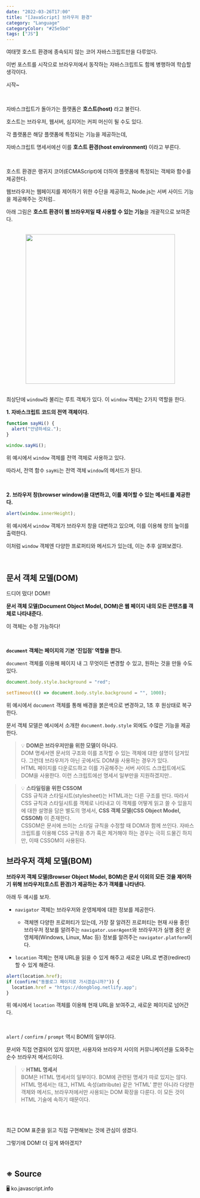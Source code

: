 ```yaml
---
date: "2022-03-26T17:00"
title: "[JavaScript] 브라우저 환경"
category: "Language"
categoryColor: "#25e5bd"
tags: ["JS"]
---
```


여태껏 호스트 환경에 종속되지 않는 코어 자바스크립트만을 다루었다.

이번 포스트를 시작으로 브라우저에서 동작하는 자바스크립트도 함께 병행하여 학습할 생각이다.

시작~

<br />

자바스크립트가 돌아가는 플랫폼은 **호스트(host)** 라고 불린다.

호스트는 브라우저, 웹서버, 심지어는 커피 머신이 될 수도 있다.

각 플랫폼은 해당 플랫폼에 특정되는 기능을 제공하는데, 

자바스크립트 명세서에선 이를 **호스트 환경(host environment)** 이라고 부른다.

<br />

호스트 환경은 랭귀지 코어(ECMAScript)에 더하여 플랫폼에 특정되는 객체와 함수를 제공한다. 

웹브라우저는 웹페이지를 제어하기 위한 수단을 제공하고, Node.js는 서버 사이드 기능을 제공해주는 것처럼..

아래 그림은 **호스트 환경이 웹 브라우저일 때 사용할 수 있는 기능**을 개괄적으로 보여준다.

<br />

<div style="text-align: center">
  <img src="https://media.vlpt.us/images/palza4dev/post/578448bd-f23f-41db-a26e-6485f13b1b9c/%E1%84%89%E1%85%B3%E1%84%8F%E1%85%B3%E1%84%85%E1%85%B5%E1%86%AB%E1%84%89%E1%85%A3%E1%86%BA%202021-08-23%20%E1%84%8B%E1%85%A9%E1%84%92%E1%85%AE%204.23.33.png" width="400">
</div>

<br />

최상단에 `window`라 불리는 루트 객체가 있다. 이 `window` 객체는 2가지 역할을 한다.

**1. 자바스크립트 코드의 전역 객체이다.**

```js
function sayHi() {
  alert("안녕하세요.");
}

window.sayHi();
```

위 예시에서 `window` 객체를 전역 객체로 사용하고 있다.

따라서, 전역 함수 `sayHi`는 전역 객체 `window`의 메서드가 된다.

<br />

**2. 브라우저 창(browser window)을 대변하고, 이를 제어할 수 있는 메서드를 제공한다.**

```js
alert(window.innerHeight);
```

위 예시에서 `window` 객체가 브라우저 창을 대변하고 있으며, 이를 이용해 창의 높이를 출력한다.

이처럼 `window` 객체엔 다양한 프로퍼티와 메서드가 있는데, 이는 추후 살펴보겠다.

<br />

## 문서 객체 모델(DOM)

드디어 떴다! DOM!!

**문서 객체 모델(Document Object Model, DOM)은 웹 페이지 내의 모든 콘텐츠를 객체로 나타내준다.**

이 객체는 수정 가능하다! 

<br />

**`document` 객체는 페이지의 기본 ‘진입점’ 역할을 한다.**

`document` 객체를 이용해 페이지 내 그 무엇이든 변경할 수 있고, 원하는 것을 만들 수도 있다.

```js
document.body.style.background = "red";

setTimeout(() => document.body.style.background = "", 1000);
```

위 예시에서 `document` 객체를 통해 배경을 붉은색으로 변경하고, 1초 후 원상태로 복구한다.

문서 객체 모델은 예시에서 소개한 `document.body.style` 외에도 수많은 기능을 제공한다.

> 💡 **DOM은 브라우저만을 위한 모델이 아니다.** <br /> DOM 명세서엔 문서의 구조와 이를 조작할 수 있는 객체에 대한 설명이 담겨있다. 그런데 브라우저가 아닌 곳에서도 DOM을 사용하는 경우가 있다. <br /> HTML 페이지를 다운로드하고 이를 가공해주는 서버 사이드 스크립트에서도 DOM을 사용한다. 이런 스크립트에선 명세서 일부만을 지원하겠지만..

> 💡 **스타일링을 위한 CSSOM** <br /> CSS 규칙과 스타일시트(stylesheet)는 HTML과는 다른 구조를  띤다. 따라서 CSS 규칙과 스타일시트를 객체로 나타내고 이 객체를 어떻게 읽고 쓸 수 있을지에 대한 설명을 담은 별도의 명세서, **CSS 객체 모델(CSS Object Model, CSSOM)** 이 존재한다. <br /> CSSOM은 문서에 쓰이는 스타일 규칙을 수정할 때 DOM과 함께 쓰인다. 자바스크립트를 이용해 CSS 규칙을 추가 혹은 제거해야 하는 경우는 극히 드물긴 하지만, 이때 CSSOM이 사용된다.

## 브라우저 객체 모델(BOM)

**브라우저 객체 모델(Browser Object Model, BOM)은 문서 이외의 모든 것을 제어하기 위해 브라우저(호스트 환경)가 제공하는 추가 객체를 나타낸다.**

아래 두 예시를 보자.

- `navigator` 객체는 브라우저와 운영체제에 대한 정보를 제공한다.

  - 객체엔 다양한 프로퍼티가 있는데, 가장 잘 알려진 프로퍼티는 현재 사용 중인 브라우저 정보를 알려주는 `navigator.userAgent`와 브라우저가 실행 중인 운영체제(Windows, Linux, Mac 등) 정보를 알려주는 `navigator.platform`이다.

- `location` 객체는 현재 URL을 읽을 수 있게 해주고 새로운 URL로 변경(redirect)할 수 있게 해준다.

```js
alert(location.href); 
if (confirm("동블로그 페이지로 가시겠습니까?")) {
  location.href = "https://dongblog.netlify.app"; 
}
```

위 예시에서 `location` 객체를 이용해 현재 URL을 보여주고, 새로운 페이지로 넘어간다.

<br />

`alert` / `confirm` / `prompt` 역시 BOM의 일부이다.

문서와 직접 연결되어 있지 않지만, 사용자와 브라우저 사이의 커뮤니케이션을 도와주는 순수 브라우저 메서드이다.

> 💡 **HTML 명세서** <br /> BOM은 HTML 명세서의 일부이다. BOM에 관련된 명세가 따로 있지는 않다. <br /> HTML 명세서는 태그, HTML 속성(attribute) 같은 ‘HTML’ 뿐만 아니라 다양한 객체와 메서드, 브라우저에서만 사용되는 DOM 확장을 다룬다. 이 모든 것이 HTML 기술에 속하기 때문이다. 

<br />
<br />

최근 DOM 표준을 읽고 직접 구현해보는 것에 관심이 생겼다.

그렇기에 DOM! 더 깊게 봐야겠지?

<br />

## ※ Source

🖥 ko.javascript.info